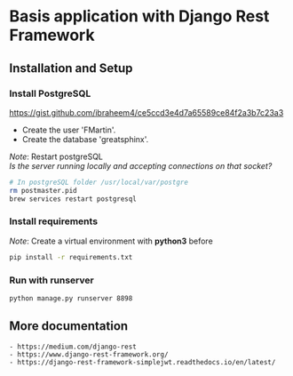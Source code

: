 Basis application with Django Rest Framework
============================================

Installation and Setup
----------------------

### Install PostgreSQL
https://gist.github.com/ibraheem4/ce5ccd3e4d7a65589ce84f2a3b7c23a3
- Create the user 'FMartin'.
- Create the database 'greatsphinx'.

*Note*: Restart postgreSQL<br>
*Is the server running locally and accepting connections on that socket?*

```bash
# In postgreSQL folder /usr/local/var/postgre
rm postmaster.pid
brew services restart postgresql
```

### Install requirements
*Note*: Create a virtual environment with **python3** before
``` bash
pip install -r requirements.txt

```

### Run with runserver
``` bash
python manage.py runserver 8898
```

More documentation
----------------------
    - https://medium.com/django-rest
    - https://www.django-rest-framework.org/
    - https://django-rest-framework-simplejwt.readthedocs.io/en/latest/
